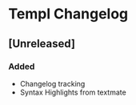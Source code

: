 # Templ Changelog

## [Unreleased]
### Added
- Changelog tracking
- Syntax Highlights from textmate
